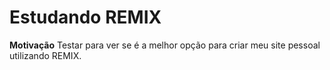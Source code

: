 # Estudando REMIX

**Motivação**
Testar para ver se é a melhor opção para criar meu site pessoal utilizando REMIX.


